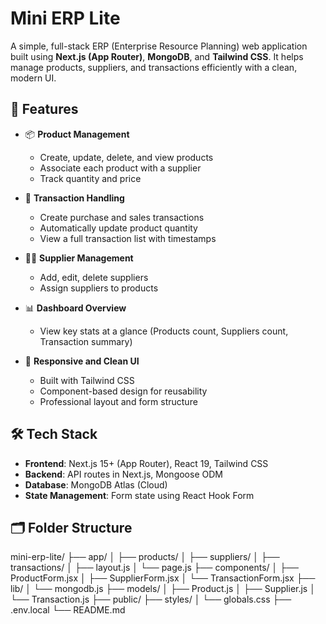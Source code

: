 # Mini ERP Lite

A simple, full-stack ERP (Enterprise Resource Planning) web application built using **Next.js (App Router)**, **MongoDB**, and **Tailwind CSS**. It helps manage products, suppliers, and transactions efficiently with a clean, modern UI.

## 🚀 Features

- 📦 **Product Management**
  - Create, update, delete, and view products
  - Associate each product with a supplier
  - Track quantity and price

- 🧾 **Transaction Handling**
  - Create purchase and sales transactions
  - Automatically update product quantity
  - View a full transaction list with timestamps

- 🧍‍♂️ **Supplier Management**
  - Add, edit, delete suppliers
  - Assign suppliers to products

- 📊 **Dashboard Overview**
  - View key stats at a glance (Products count, Suppliers count, Transaction summary)

- 🔄 **Responsive and Clean UI**
  - Built with Tailwind CSS
  - Component-based design for reusability
  - Professional layout and form structure

## 🛠️ Tech Stack

- **Frontend**: Next.js 15+ (App Router), React 19, Tailwind CSS
- **Backend**: API routes in Next.js, Mongoose ODM
- **Database**: MongoDB Atlas (Cloud)
- **State Management**: Form state using React Hook Form

## 🗂️ Folder Structure

mini-erp-lite/
├── app/
│ ├── products/
│ ├── suppliers/
│ ├── transactions/
│ ├── layout.js
│ └── page.js
├── components/
│ ├── ProductForm.jsx
│ ├── SupplierForm.jsx
│ └── TransactionForm.jsx
├── lib/
│ └── mongodb.js
├── models/
│ ├── Product.js
│ ├── Supplier.js
│ └── Transaction.js
├── public/
├── styles/
│ └── globals.css
├── .env.local
└── README.md



